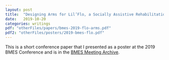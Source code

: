 ```yaml
---
layout: post
title:  "Designing Arms for Lil’Flo, a Socially Assistive Rehabilitation Robot"
date:   2019-10-20
categories: writings
pdf: "otherFiles/papers/bmes-2019-flo-arms.pdf"
pdf2: "otherFiles/posters/2019-bmes-flo.pdf"
---
```

This is a short conference paper that I presented as a poster at the 2019 BMES Conference  and is in the [BMES Meeting Archive](https://submissions2.mirasmart.com/Verify/BMES2019/submission/temp/rad89843.pdf).
